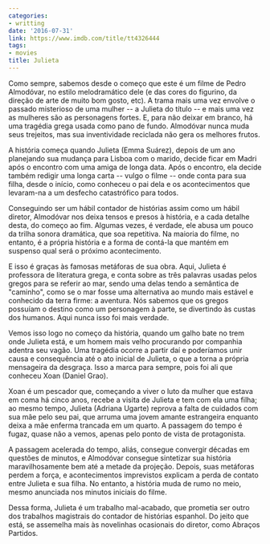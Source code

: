 ```yaml
---
categories:
- writting
date: '2016-07-31'
link: https://www.imdb.com/title/tt4326444
tags:
- movies
title: Julieta
---
```


Como sempre, sabemos desde o começo que este é um filme de Pedro Almodóvar, no estilo melodramático dele (e das cores do figurino, da direção de arte de muito bom gosto, etc). A trama mais uma vez envolve o passado misterioso de uma mulher -- a Julieta do título -- e mais uma vez as mulheres são as personagens fortes. E, para não deixar em branco, há uma tragédia grega usada como pano de fundo. Almodóvar nunca muda seus trejeitos, mas sua inventividade reciclada não gera os melhores frutos.

A história começa quando Julieta (Emma Suárez), depois de um ano planejando sua mudança para Lisboa com o marido, decide ficar em Madri após o encontro com uma amiga de longa data. Após o encontro, ela decide também redigir uma longa carta -- vulgo o filme -- onde conta para sua filha, desde o início, como conheceu o pai dela e os acontecimentos que levaram-na a um desfecho catastrófico para todos.

Conseguindo ser um hábil contador de histórias assim como um hábil diretor, Almodóvar nos deixa tensos e presos à história, e a cada detalhe desta, do começo ao fim. Algumas vezes, é verdade, ele abusa um pouco da trilha sonora dramática, que soa repetitiva. Na maioria do filme, no entanto, é a própria história e a forma de contá-la que mantém em suspenso qual será o próximo acontecimento.

E isso é graças às famosas metáforas de sua obra. Aqui, Julieta é professora de literatura grega, e conta sobre as três palavras usadas pelos gregos para se referir ao mar, sendo uma delas tendo a semântica de "caminho", como se o mar fosse uma alternativa ao mundo mais estável e conhecido da terra firme: a aventura. Nós sabemos que os gregos possuíam o destino como um personagem à parte, se divertindo às custas dos humanos. Aqui nunca isso foi mais verdade.

Vemos isso logo no começo da história, quando um galho bate no trem onde Julieta está, e um homem mais velho procurando por companhia adentra seu vagão. Uma tragédia ocorre a partir daí e poderíamos unir causa e consequência até o ato inicial de Julieta, o que a torna a própria mensageira da desgraça. Isso a marca para sempre, pois foi ali que conheceu Xoan (Daniel Grao).

Xoan é um pescador que, começando a viver o luto da mulher que estava em coma há cinco anos, recebe a visita de Julieta e tem com ela uma filha; ao mesmo tempo, Julieta (Adriana Ugarte) reprova a falta de cuidados com sua mãe pelo seu pai, que arruma uma jovem amante estrangeira enquanto deixa a mãe enferma trancada em um quarto. A passagem do tempo é fugaz, quase não a vemos, apenas pelo ponto de vista de protagonista.

A passagem acelerada do tempo, aliás, consegue convergir décadas em questões de minutos, e Almodóvar consegue sintetizar sua história maravilhosamente bem até a metade da projeção. Depois, suas metáforas perdem a força, e acontecimentos imprevistos explicam a perda de contato entre Julieta e sua filha. No entanto, a história muda de rumo no meio, mesmo anunciada nos minutos iniciais do filme.

Dessa forma, Julieta é um trabalho mal-acabado, que prometia ser outro dos trabalhos magistrais do contador de histórias espanhol. Do jeito que está, se assemelha mais às novelinhas ocasionais do diretor, como Abraços Partidos.